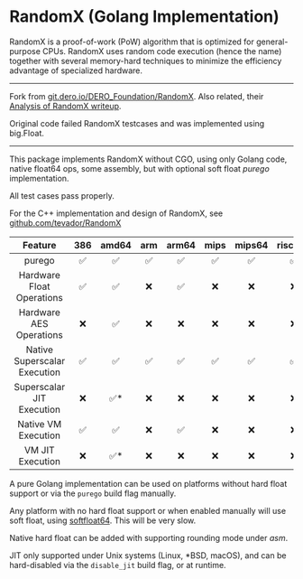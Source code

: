 # RandomX (Golang Implementation)
RandomX is a proof-of-work (PoW) algorithm that is optimized for general-purpose CPUs.
RandomX uses random code execution (hence the name) together with several memory-hard techniques to minimize the efficiency advantage of specialized hardware.

---

Fork from [git.dero.io/DERO_Foundation/RandomX](https://git.dero.io/DERO_Foundation/RandomX). Also related, their [Analysis of RandomX writeup](https://medium.com/deroproject/analysis-of-randomx-dde9dfe9bbc6).

Original code failed RandomX testcases and was implemented using big.Float.

---

This package implements RandomX without CGO, using only Golang code, native float64 ops, some assembly, but with optional soft float _purego_ implementation.

All test cases pass properly.

For the C++ implementation and design of RandomX, see [github.com/tevador/RandomX](https://github.com/tevador/RandomX)

|           Feature            | 386 | amd64 | arm | arm64 | mips | mips64 | riscv64 | wasm |
|:----------------------------:|:---:|:-----:|:---:|:-----:|:----:|:------:|:-------:|:----:|
|            purego            |  ✅  |   ✅   |  ✅  |   ✅   |  ✅   |   ✅    |    ✅    |  ✅   |
|  Hardware Float Operations   |  ✅  |   ✅   |  ❌  |   ✅   |  ❌   |   ❌    |    ❌    |  ❌   |
|   Hardware AES Operations    |  ❌  |   ✅   |  ❌  |   ❌   |  ❌   |   ❌    |    ❌    |  ❌   |
| Native Superscalar Execution |  ✅  |   ✅   |  ✅  |   ✅   |  ✅   |   ✅    |    ✅    |  ✅   |
|  Superscalar JIT Execution   |  ❌  |  ✅*   |  ❌  |   ❌   |  ❌   |   ❌    |    ❌    |  ❌   |
|     Native VM Execution      |  ✅  |   ✅   |  ❌  |   ✅   |  ❌   |   ❌    |    ❌    |  ❌   |
|       VM JIT Execution       |  ❌  |  ✅*   |  ❌  |   ❌   |  ❌   |   ❌    |    ❌    |  ❌   |


A pure Golang implementation can be used on platforms without hard float support or via the `purego` build flag manually.

Any platform with no hard float support or when enabled manually will use soft float, using [softfloat64](https://git.gammaspectra.live/P2Pool/softfloat64). This will be very slow.

Native hard float can be added with supporting rounding mode under _asm_.

JIT only supported under Unix systems (Linux, *BSD, macOS), and can be hard-disabled via the `disable_jit` build flag, or at runtime.